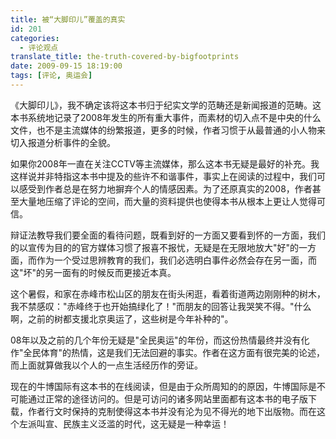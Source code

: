 ```yaml
---
title: 被“大脚印儿”覆盖的真实
id: 201
categories:
  - 评论观点
translate_title: the-truth-covered-by-bigfootprints
date: 2009-09-15 18:19:00
tags: [评论, 奥运会]
---
```


《大脚印儿》，我不确定该将这本书归于纪实文学的范畴还是新闻报道的范畴。这本书系统地记录了2008年发生的所有重大事件，而素材的切入点不是中央的什么文件，也不是主流媒体的纷繁报道，更多的时候，作者习惯于从最普通的小人物来切入报道分析事件的全貌。

如果你2008年一直在关注CCTV等主流媒体，那么这本书无疑是最好的补充。我这样说并非特指这本书中提及的些许不和谐事件，事实上在阅读的过程中，我们可以感受到作者总是在努力地摒弃个人的情感因素。为了还原真实的2008，作者甚至大量地压缩了评论的空间，而大量的资料提供也使得本书从根本上更让人觉得可信。

辩证法教导我们要全面的看待问题，既看到好的一方面又要看到怀的一方面，我们的以宣传为目的的官方媒体习惯了报喜不报忧，无疑是在无限地放大"好"的一方面，而作为一个受过思辨教育的我们，我们必选明白事件必然会存在另一面，而这"坏"的另一面有的时候反而更接近本真。

这个暑假，和家在赤峰市松山区的朋友在街头闲逛，看着街道两边刚刚种的树木，我不禁感叹："赤峰终于也开始搞绿化了！"而朋友的回答让我哭笑不得。"什么啊，之前的树都支援北京奥运了，这些树是今年补种的"。

08年以及之前的几个年份无疑是"全民奥运"的年份，而这份热情最终并没有化作"全民体育"的热情，这是我们无法回避的事实。作者在这方面有很完美的论述，而上面就算做我以个人的一点生活经历作的旁证。

现在的牛博国际有这本书的在线阅读，但是由于众所周知的的原因，牛博国际是不可能通过正常的途径访问的。但是可访问的诸多网站里面都有这本书的电子版下载，作者行文时保持的克制使得这本书并没有沦为见不得光的地下出版物。而在这个左派叫宣、民族主义泛滥的时代，这无疑是一种幸运！
